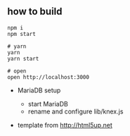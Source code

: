## how to build
```
npm i
npm start

# yarn
yarn
yarn start

# open
open http://localhost:3000
```

* MariaDB setup
  * start MariaDB
  * rename and configure lib/knex.js

* template from http://html5up.net
